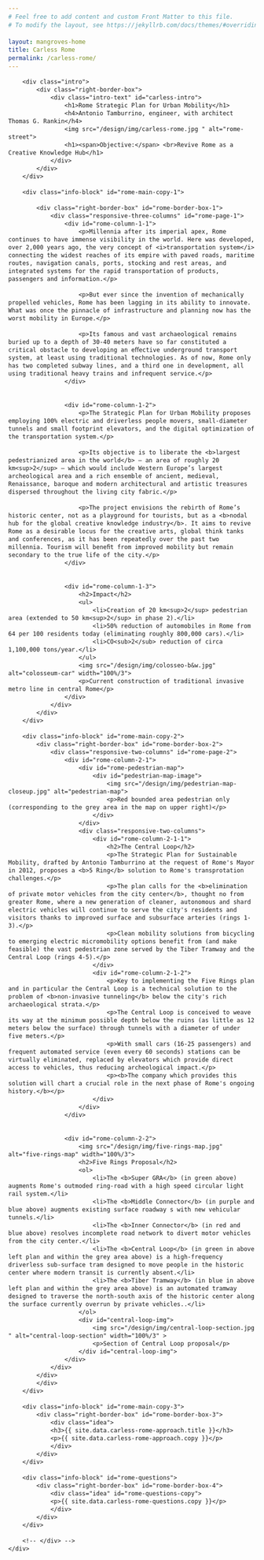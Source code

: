 ```yaml
---
# Feel free to add content and custom Front Matter to this file.
# To modify the layout, see https://jekyllrb.com/docs/themes/#overriding-theme-defaults

layout: mangroves-home
title: Carless Rome
permalink: /carless-rome/
---
```


<head>
    <meta charset="UTF-8" />
    <meta name="viewport" content="width=device-width">
    <link rel="stylesheet" type="text/css" href="../css/readmore-styles.css" />
    <link rel="stylesheet" type="text/css" href="../css/styles.css" />
</head>

<body id="carless-rome-body">
    <div id="wrapper">

        <div class="intro">
            <div class="right-border-box">
                <div class="intro-text" id="carless-intro">
                    <h1>Rome Strategic Plan for Urban Mobility</h1>
                    <h4>Antonio Tamburrino, engineer, with architect Thomas G. Rankin</h4>
                    <img src="/design/img/carless-rome.jpg " alt="rome-street">
                    <h1><span>Objective:</span> <br>Revive Rome as a Creative Knowledge Hub</h1>
                </div>
            </div>
        </div>

        <div class="info-block" id="rome-main-copy-1">

            <div class="right-border-box" id="rome-border-box-1">
                <div class="responsive-three-columns" id="rome-page-1">
                    <div id="rome-column-1-1">
                        <p>Millennia after its imperial apex, Rome continues to have immense visibility in the world. Here was developed, over 2,000 years ago, the very concept of <i>transportation system</i> connecting the widest reaches of its empire with paved roads, maritime routes, navigation canals, ports, stocking and rest areas, and integrated systems for the rapid transportation of products, passengers and information.</p>

                        <p>But ever since the invention of mechanically propelled vehicles, Rome has been lagging in its ability to innovate. What was once the pinnacle of infrastructure and planning now has the worst mobility in Europe.</p>

                        <p>Its famous and vast archaeological remains buried up to a depth of 30-40 meters have so far constituted a critical obstacle to developing an eﬀective underground transport system, at least using traditional technologies. As of now, Rome only has two completed subway lines, and a third one in development, all using traditional heavy trains and infrequent service.</p>
                    </div>
                    

                    <div id="rome-column-1-2">
                        <p>The Strategic Plan for Urban Mobility proposes employing 100% electric and driverless people movers, small-diameter tunnels and small footprint elevators, and the digital optimization of the transportation system.</p>

                        <p>Its objective is to liberate the <b>largest pedestrianized area in the world</b> — an area of roughly 20 km<sup>2</sup> — which would include Western Europe’s largest archeological area and a rich ensemble of ancient, medieval, Renaissance, baroque and modern architectural and artistic treasures dispersed throughout the living city fabric.</p>

                        <p>The project envisions the rebirth of Rome’s historic center, not as a playground for tourists, but as a <b>nodal hub for the global creative knowledge industry</b>. It aims to revive Rome as a desirable locus for the creative arts, global think tanks and conferences, as it has been repeatedly over the past two millennia. Tourism will beneﬁt from improved mobility but remain secondary to the true life of the city.</p>
                    </div>

            
                    <div id="rome-column-1-3">
                        <h2>Impact</h2>
                        <ul>
                            <li>Creation of 20 km<sup>2</sup> pedestrian area (extended to 50 km<sup>2</sup> in phase 2).</li>
                            <li>50% reduction of automobiles in Rome from 64 per 100 residents today (eliminating roughly 800,000 cars).</li>
                            <li>CO<sub>2</sub> reduction of circa 1,100,000 tons/year.</li>
                        </ul>
                        <img src="/design/img/colosseo-b&w.jpg" alt="colosseum-car" width="100%/3">
                        <p>Current construction of traditional invasive metro line in central Rome</p>
                    </div>
                </div>
            </div>
        </div>

        <div class="info-block" id="rome-main-copy-2">
            <div class="right-border-box" id="rome-border-box-2">
                <div class="responsive-two-columns" id="rome-page-2">
                    <div id="rome-column-2-1">
                        <div id="rome-pedestrian-map">
                            <div id="pedestrian-map-image">
                                <img src="/design/img/pedestrian-map-closeup.jpg" alt="pedestrian-map">
                                <p>Red bounded area pedestrian only (corresponding to the grey area in the map on upper right)</p>
                            </div>
                        </div>
                        <div class="responsive-two-columns">
                            <div id="rome-column-2-1-1">
                                <h2>The Central Loop</h2>
                                <p>The Strategic Plan for Sustainable Mobility, drafted by Antonio Tamburrino at the request of Rome's Mayor in 2012, proposes a <b>5 Ring</b> solution to Rome's transprotation challenges.</p>
                                <p>The plan calls for the <b>elimination of private motor vehicles from the city center</b>, thought no from greater Rome, where a new generation of cleaner, autonomous and shard electric vehicles will continue to serve the city's residents and visitors thanks to improved surface and subsurface arteries (rings 1-3).</p>
                                <p>Clean mobility solutions from bicycling to emerging electric micromobility options benefit from (and make feasible) the vast pedestrian zone served by the Tiber Tramway and the Central Loop (rings 4-5).</p>
                            </div>
                            <div id="rome-column-2-1-2">
                                <p>Key to implementing the Five Rings plan and in particular the Central Loop is a technical solution to the problem of <b>non-invasive tunneling</b> below the city's rich archaeological strata.</p>
                                <p>The Central Loop is conceived to weave its way at the minimum possible depth below the ruins (as little as 12 meters below the surface) through tunnels with a diameter of under five meters.</p>
                                <p>With small cars (16-25 passengers) and frequent automated service (even every 60 seconds) stations can be virtually eliminated, replaced by elevators which provide direct access to vehicles, thus reducing archeological impact.</p>
                                <p><b>The company which provides this solution will chart a crucial role in the next phase of Rome's ongoing history.</b></p>
                            </div>
                        </div>
                    </div>

            
                    <div id="rome-column-2-2">
                        <img src="/design/img/five-rings-map.jpg" alt="five-rings-map" width="100%/3">
                        <h2>Five Rings Proposal</h2>
                        <ol>
                            <li>The <b>Super GRA</b> (in green above) augments Rome's outmoded ring-road with a high speed circular light rail system.</li>
                            <li>The <b>Middle Connector</b> (in purple and blue above) augments existing surface roadway s with new vehicular tunnels.</li>
                            <li>The <b>Inner Connector</b> (in red and blue above) resolves incomplete road network to divert motor vehicles from the city center.</li>
                            <li>The <b>Central Loop</b> (in green in above left plan and within the grey area above) is a high-frequency driverless sub-surface tram designed to move people in the historic center where modern transit is currently absent.</li>
                            <li>The <b>Tiber Tramway</b> (in blue in above left plan and within the grey area above) is an automated tramway designed to traverse the north-south axis of the historic center along the surface currently overrun by private vehicles..</li>
                        </ol>
                        <div id="central-loop-img">
                            <img src="/design/img/central-loop-section.jpg " alt="central-loop-section" width="100%/3" >
                            <p>Section of Central Loop proposal</p>
                        </div id="central-loop-img">
                    </div>
                </div>
            </div>
            </div>
        </div>

        <div class="info-block" id="rome-main-copy-3">
            <div class="right-border-box" id="rome-border-box-3">
                <div class="idea">
                <h3>{{ site.data.carless-rome-approach.title }}</h3>
                <p>{{ site.data.carless-rome-approach.copy }}</p>
                </div>
            </div>
        </div>

        <div class="info-block" id="rome-questions">
            <div class="right-border-box" id="rome-border-box-4">
                <div class="idea" id="rome-questions-copy">
                <p>{{ site.data.carless-rome-questions.copy }}</p>
                </div>
            </div>
        </div>
            
        <!-- </div> -->
    </div>
</body>